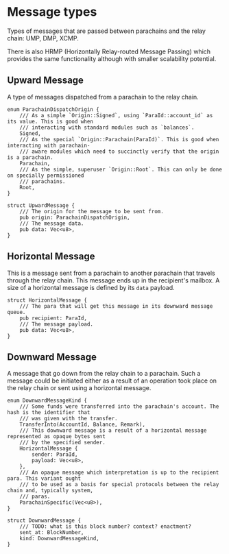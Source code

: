 # Message types

Types of messages that are passed between parachains and the relay chain: UMP, DMP, XCMP.

There is also HRMP (Horizontally Relay-routed Message Passing) which provides the same functionality
although with smaller scalability potential.

## Upward Message

A type of messages dispatched from a parachain to the relay chain.

```rust,ignore
enum ParachainDispatchOrigin {
	/// As a simple `Origin::Signed`, using `ParaId::account_id` as its value. This is good when
	/// interacting with standard modules such as `balances`.
	Signed,
	/// As the special `Origin::Parachain(ParaId)`. This is good when interacting with parachain-
	/// aware modules which need to succinctly verify that the origin is a parachain.
	Parachain,
	/// As the simple, superuser `Origin::Root`. This can only be done on specially permissioned
	/// parachains.
	Root,
}

struct UpwardMessage {
	/// The origin for the message to be sent from.
	pub origin: ParachainDispatchOrigin,
	/// The message data.
	pub data: Vec<u8>,
}
```

## Horizontal Message

This is a message sent from a parachain to another parachain that travels through the relay chain.
This message ends up in the recipient's mailbox. A size of a horizontal message is defined by its
`data` payload.

```rust,ignore
struct HorizontalMessage {
	/// The para that will get this message in its downward message queue.
	pub recipient: ParaId,
	/// The message payload.
	pub data: Vec<u8>,
}
```

## Downward Message

A message that go down from the relay chain to a parachain. Such a message could be initiated either
as a result of an operation took place on the relay chain or sent using a horizontal message.

```rust,ignore
enum DownwardMessageKind {
	/// Some funds were transferred into the parachain's account. The hash is the identifier that
	/// was given with the transfer.
	TransferInto(AccountId, Balance, Remark),
	/// This downward message is a result of a horizontal message represented as opaque bytes sent
	/// by the specified sender.
	HorizontalMessage {
		sender: ParaId,
		payload: Vec<u8>,
	},
	/// An opaque message which interpretation is up to the recipient para. This variant ought
	/// to be used as a basis for special protocols between the relay chain and, typically system,
	/// paras.
	ParachainSpecific(Vec<u8>),
}

struct DownwardMessage {
	/// TODO: what is this block number? context? enactment?
	sent_at: BlockNumber,
	kind: DownwardMessageKind,
}
```
